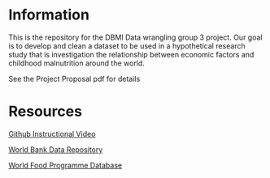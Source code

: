 # Information

This is the repository for the DBMI Data wrangling group 3 project. Our goal is to develop and clean a dataset to be used in a hypothetical research study that is investigation the relationship between economic factors and childhood malnutrition around the world.

See the Project Proposal pdf for details

# Resources

[Github Instructional Video](https://www.youtube.com/watch?v=RGOj5yH7evk)

[World Bank Data Repository](https://databank.worldbank.org/home.aspx)

[World Food Programme Database](https://dataviz.vam.wfp.org/)
